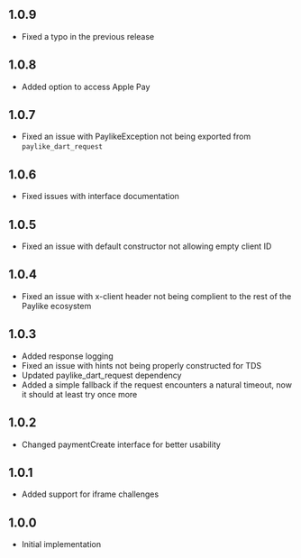 ## 1.0.9

- Fixed a typo in the previous release

## 1.0.8

- Added option to access Apple Pay

## 1.0.7

- Fixed an issue with PaylikeException not being exported from `paylike_dart_request`

## 1.0.6

- Fixed issues with interface documentation

## 1.0.5

- Fixed an issue with default constructor not allowing empty client ID

## 1.0.4

- Fixed an issue with x-client header not being complient to the rest of the Paylike ecosystem

## 1.0.3

- Added response logging
- Fixed an issue with hints not being properly constructed for TDS
- Updated paylike_dart_request dependency
- Added a simple fallback if the request encounters a natural timeout, now it should at least try once more

## 1.0.2

- Changed paymentCreate interface for better usability

## 1.0.1

- Added support for iframe challenges

## 1.0.0

- Initial implementation
